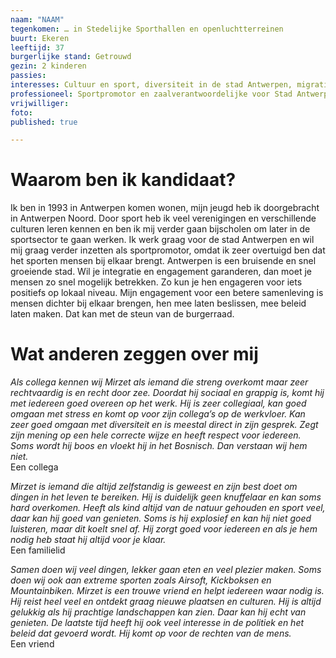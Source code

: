 ```yaml
---
naam: "NAAM"
tegenkomen: … in Stedelijke Sporthallen en openluchtterreinen
buurt: Ekeren
leeftijd: 37
burgerlijke stand: Getrouwd
gezin: 2 kinderen
passies:
interesses: Cultuur en sport, diversiteit in de stad Antwerpen, migratie
professioneel: Sportpromotor en zaalverantwoordelijke voor Stad Antwerpen
vrijwilliger:
foto:
published: true

---
```

# Waarom ben ik kandidaat?
Ik ben in 1993 in Antwerpen komen wonen, mijn jeugd heb ik doorgebracht in Antwerpen Noord. Door sport heb ik veel verenigingen en verschillende culturen leren kennen en ben ik mij verder gaan bijscholen om later in de sportsector te gaan werken. Ik werk graag voor de stad Antwerpen en wil mij graag verder inzetten als sportpromotor, omdat ik zeer overtuigd ben dat het sporten mensen bij elkaar brengt.  Antwerpen is een bruisende en snel groeiende  stad. Wil je integratie en engagement garanderen, dan moet je mensen zo snel  mogelijk betrekken. Zo kun je hen engageren voor iets positiefs op lokaal niveau. Mijn engagement voor een betere samenleving is mensen dichter bij elkaar brengen, hen mee laten beslissen, mee beleid laten maken. Dat kan met de steun van de burgerraad.

# Wat anderen zeggen over mij
_Als collega kennen wij Mirzet als iemand die streng overkomt maar zeer rechtvaardig is en recht door zee. Doordat hij sociaal en grappig is, komt hij met iedereen goed overeen op het werk. Hij is zeer collegiaal, kan goed omgaan met stress en komt op voor zijn collega’s op de werkvloer. Kan zeer goed omgaan met diversiteit en is meestal direct in zijn gesprek.  Zegt zijn mening op een hele correcte wijze en heeft respect voor iedereen. Soms wordt hij boos en vloekt hij in het Bosnisch. Dan verstaan wij hem niet._  
Een collega

_Mirzet is iemand die altijd zelfstandig is geweest en zijn best doet om dingen in het leven te bereiken. Hij is duidelijk geen knuffelaar en kan soms hard overkomen. Heeft als kind altijd van de natuur gehouden en sport veel, daar kan hij goed van genieten. Soms is hij explosief en kan hij niet goed luisteren, maar dit koelt snel af. Hij zorgt goed voor iedereen en als je hem nodig heb staat hij altijd voor je klaar._   
Een familielid

_Samen doen wij veel dingen, lekker gaan eten en veel plezier maken. Soms doen wij ook aan extreme sporten zoals Airsoft, Kickboksen en  Mountainbiken. Mirzet is een trouwe vriend en helpt iedereen waar nodig is. Hij reist heel veel en ontdekt graag nieuwe plaatsen en culturen. Hij is altijd gelukkig als hij prachtige landschappen kan zien. Daar kan hij echt van genieten. De laatste tijd heeft hij ook veel interesse in de politiek en het beleid dat gevoerd wordt. Hij komt op voor de rechten van de mens._  
Een vriend


